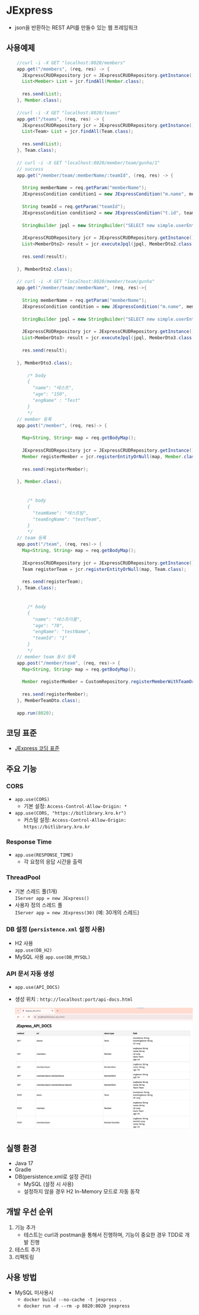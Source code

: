 # JExpress

- json을 반환하는 REST API를 만들수 있는 웹 프레임워크

## 사용예제

```java
    //curl -i -X GET "localhost:8020/members"
    app.get("/members", (req, res) -> {
      JExpressCRUDRepository jcr = JExpressCRUDRepository.getInstance();
      List<Member> List = jcr.findAll(Member.class);

      res.send(List);
    }, Member.class);

    //curl -i -X GET "localhost:8020/teams"
    app.get("/teams", (req, res) -> {
      JExpressCRUDRepository jcr = JExpressCRUDRepository.getInstance();
      List<Team> List = jcr.findAll(Team.class);

      res.send(List);
    }, Team.class);
    
    // curl -i -X GET "localhost:8020/member/team/gunha/1"
    // success
    app.get("/member/team/:memberName/:teamId", (req, res) -> {

      String memberName = req.getParam("memberName");
      JExpressCondition condition1 = new JExpressCondition("m.name", memberName);

      String teamId = req.getParam("teamId");
      JExpressCondition condition2 = new JExpressCondition("t.id", teamId);

      StringBuilder jpql = new StringBuilder("SELECT new simple.userEntity.MemberDto2(m.name, m.engName, m.team) FROM Member m join m.team t");

      JExpressCRUDRepository jcr = JExpressCRUDRepository.getInstance();
      List<MemberDto2> result = jcr.executeJpql(jpql, MemberDto2.class, condition1, condition2);

      res.send(result);

    }, MemberDto2.class);

    // curl -i -X GET "localhost:8020/member/team/gunha"
    app.get("/member/team/:memberName", (req, res)->{

      String memberName = req.getParam("memberName");
      JExpressCondition condition = new JExpressCondition("m.name", memberName);

      StringBuilder jpql = new StringBuilder("SELECT new simple.userEntity.MemberDto3(m.age, m.engName) FROM Member m");

      JExpressCRUDRepository jcr = JExpressCRUDRepository.getInstance();
      List<MemberDto3> result = jcr.executeJpql(jpql, MemberDto3.class, condition);

      res.send(result);

    }, MemberDto3.class);
        
        /* body
        {
          "name": "테스트",
          "age": "150",
          "engName" : "Test"
        }
        */
    // member 등록
    app.post("/member", (req, res)-> {

      Map<String, String> map = req.getBodyMap();

      JExpressCRUDRepository jcr = JExpressCRUDRepository.getInstance();
      Member registerMember = jcr.registerEntityOrNull(map, Member.class);

      res.send(registerMember);

    }, Member.class);


        /* body
        {
          "teamName": "테스트팀",
          "teamEngName": "testTeam",
        }
        */
    // team 등록
    app.post("/team", (req, res)-> {
      Map<String, String> map = req.getBodyMap();

      JExpressCRUDRepository jcr = JExpressCRUDRepository.getInstance();
      Team registerTeam = jcr.registerEntityOrNull(map, Team.class);

      res.send(registerTeam);
    }, Team.class);


        /* body
        {
          "name": "테스트이름",
          "age": "70",
          "engName": "testName",
          "teamId": "1"
        }
        */
    // member team 동시 등록
    app.post("/member/team", (req, res)-> {
      Map<String, String> map = req.getBodyMap();

      Member registerMember = CustomRepository.registerMemberWithTeamOrNull(map);

      res.send(registerMember);
    }, MemberTeamDto.class);

    app.run(8020);
```
## 코딩 표준

- [JExpress 코딩 표준](docs/CodingStandard.md)

## 주요 기능

### CORS
- `app.use(CORS)`
  - 기본 설정: `Access-Control-Allow-Origin: *`
- `app.use(CORS, "https://bitlibrary.kro.kr")`
  - 커스텀 설정: `Access-Control-Allow-Origin: https://bitlibrary.kro.kr`

### Response Time
- `app.use(RESPONSE_TIME)`
  - 각 요청의 응답 시간을 출력

### ThreadPool
- 기본 스레드 풀(1개)  
  `IServer app = new JExpress()`
- 사용자 정의 스레드 풀  
  `IServer app = new JExpress(30)` (예: 30개의 스레드)

### DB 설정 (`persistence.xml` 설정 사용)
- H2 사용  
  `app.use(DB_H2)`
- MySQL 사용
  `app.use(DB_MYSQL)`

### API 문서 자동 생성
- `app.use(API_DOCS)`
- 생성 위치 : `http://localhost:port/api-docs.html`

  ![api-docs](docs/images/api-docs1.png)

## 실행 환경

- Java 17
- Gradle
- DB(persistence.xml로 설정 관리)
  - MySQL (설정 시 사용)
  - 설정하지 않을 경우 H2 In-Memory 모드로 자동 동작

## 개발 우선 순위
1. 기능 추가
   - 테스트는 curl과 postman을 통해서 진행하며, 기능이 중요한 경우 TDD로 개발 진행
2. 테스트 추가
3. 리팩토링

## 사용 방법
- MySQL 미사용시
  - `docker build --no-cache -t jexpress .`
  - `docker run -d --rm -p 8020:8020 jexpress`